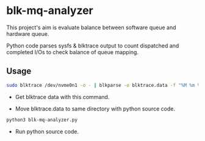 # blk-mq-analyzer

This project's aim is evaluate balance between software queue and hardware queue.

Python code parses sysfs & blktrace output to count dispatched and completed I/Os to check balance of queue mapping.



## Usage

```bash
sudo blktrace /dev/nvme0n1 -o - | blkparse -o blktrace.data -f "%M %m %d %a %S %9n %5T.%9t\n" -i –
```

- Get blktrace data with this command.

- Move blktrace.data to same directory with python source code.

```bash
python3 blk-mq-analyzer.py
```

- Run python source code.